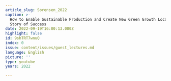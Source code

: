 ```yaml
---
article_slug: Sorensen_2022
caption: >-
  How to Enable Sustainable Production and Create New Green Growth Locally: a
  Story of Success
date: 2022-09-19T16:00:13.000Z
highlight: false
id: 9shTRT7wnuQ
index: 0
issue: content/issues/guest_lectures.md
language: English
picture: ''
type: youtube
years: 2022

---
```

